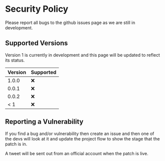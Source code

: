 # Security Policy

Please report all bugs to the github issues page as we are still in development.

## Supported Versions

Version 1 is currently in development and this page will be updated to reflect its status.

| Version | Supported          |
| ------- | ------------------ |
| 1.0.0   | :x:                |
| 0.0.1   | :x:                |
| 0.0.2   | :x:                |
| < 1     | :x:                |

## Reporting a Vulnerability

If you find a bug and/or vulnerability then create an issue and then one of the devs 
will look at it and update the project flow to show the stage that the patch is in.

A tweet will be sent out from an official account when the patch is live.
